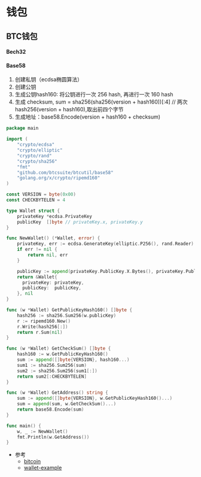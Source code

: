 # 钱包

## BTC钱包

#### Bech32

#### Base58

1. 创建私钥（ecdsa椭圆算法）
2. 创建公钥
3. 生成公钥hash160: 将公钥进行一次 256 hash, 再进行一次 160 hash
4. 生成 checksum, sum = sha256(sha256(version + hash160))[:4] // 两次hash256(version + hash160),取出前四个字节
5. 生成地址：base58.Encode(version + hash160 + checksum)

```go
package main

import (
	"crypto/ecdsa"
	"crypto/elliptic"
	"crypto/rand"
	"crypto/sha256"
	"fmt"
	"github.com/btcsuite/btcutil/base58"
	"golang.org/x/crypto/ripemd160"
)

const VERSION = byte(0x00)
const CHECKBYTELEN = 4

type Wallet struct {
	privateKey *ecdsa.PrivateKey
	publicKey  []byte // privateKey.x, privateKey.y
}

func NewWallet() (*Wallet, error) {
	privateKey, err := ecdsa.GenerateKey(elliptic.P256(), rand.Reader)
	if err != nil {
		return nil, err
	}

    publicKey := append(privateKey.PublicKey.X.Bytes(), privateKey.PublicKey.Y.Bytes()...)
    return &Wallet{
      privateKey: privateKey,
      publicKey:  publicKey,
    }, nil
}

func (w *Wallet) GetPublicKeyHash160() []byte {
	hash256 := sha256.Sum256(w.publicKey)
	r := ripemd160.New()
	r.Write(hash256[:])
	return r.Sum(nil)
}

func (w *Wallet) GetCheckSum() []byte {
	hash160 := w.GetPublicKeyHash160()
	sum := append([]byte{VERSION}, hash160...)
	sum1 := sha256.Sum256(sum)
	sum2 := sha256.Sum256(sum1[:])
	return sum2[:CHECKBYTELEN]
}

func (w *Wallet) GetAddress() string {
	sum := append([]byte{VERSION}, w.GetPublicKeyHash160()...)
	sum = append(sum, w.GetCheckSum()...)
	return base58.Encode(sum)
}

func main() {
	w, _ := NewWallet()
	fmt.Println(w.GetAddress())
}
```

* 参考
    * [bitcoin](https://developer.bitcoin.org/reference/wallets.html?highlight=wallet)
    * [wallet-example](https://github.com/iscod/iscod.github.io/tree/master/example/blockchain)